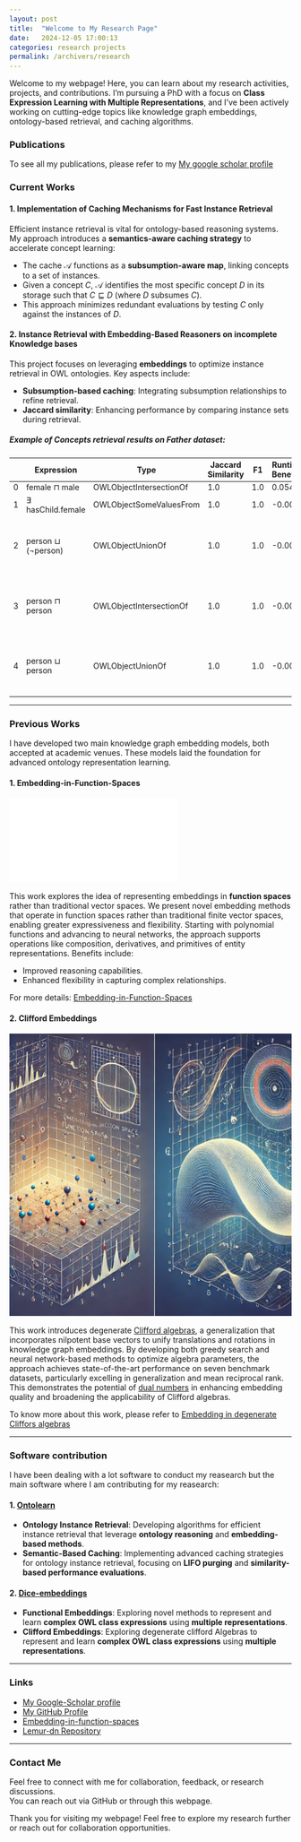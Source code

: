 ```yaml
---
layout: post
title:  "Welcome to My Research Page"
date:   2024-12-05 17:00:13
categories: research projects
permalink: /archivers/research
---
```


Welcome to my webpage! Here, you can learn about my research activities, projects, and contributions. I’m pursuing a PhD with a focus on **Class Expression Learning with Multiple Representations**, and I’ve been actively working on cutting-edge topics like knowledge graph embeddings, ontology-based retrieval, and caching algorithms.

<!--more-->

### Publications
To see all my publications, please refer to my [My google scholar profile](https://scholar.google.com/citations?user=IS0OrxIAAAAJ&hl=en)

### Current Works

#### 1. **Implementation of Caching Mechanisms for Fast Instance Retrieval**  
Efficient instance retrieval is vital for ontology-based reasoning systems. My approach introduces a **semantics-aware caching strategy** to accelerate concept learning:  
- The cache $\mathcal{A}$ functions as a **subsumption-aware map**, linking concepts to a set of instances.  
- Given a concept $C$, $\mathcal{A}$ identifies the most specific concept $D$ in its storage such that $C \sqsubseteq D$ (where $D$ subsumes $C$).  
- This approach minimizes redundant evaluations by testing $C$ only against the instances of $D$.  

#### 2. **Instance Retrieval with Embedding-Based Reasoners on incomplete Knowledge bases**  
This project focuses on leveraging **embeddings** to optimize instance retrieval in OWL ontologies. Key aspects include:  
- **Subsumption-based caching**: Integrating subsumption relationships to refine retrieval.  
- **Jaccard similarity**: Enhancing performance by comparing instance sets during retrieval.  


##### Example of Concepts retrieval results on Father dataset:

|   | Expression             | Type                     | Jaccard Similarity | F1  | Runtime Benefits      | Runtime EBR        | Symbolic Retrieval                                                                                                                                               | EBR Retrieval                                                                                                                                         |
|---|------------------------|--------------------------|--------------------|-----|-----------------------|-----------------------|------------------------------------------------------------------------------------------------------------------------------------------------------------------|------------------------------------------------------------------------------------------------------------------------------------------------------------------|
| 0 | female ⊓ male          | OWLObjectIntersectionOf   | 1.0                | 1.0 | 0.054    | 0.003    | set()                                                                                                                                                            | set()                                                                                                                                                            |
| 1 | ∃ hasChild.female       | OWLObjectSomeValuesFrom   | 1.0                | 1.0 | -0.001 | 0.001  | {'http://example.com/father#markus'}                                                                                                                             | {'http://example.com/father#markus'}                                                                                                                             |
| 2 | person ⊔ (¬person)      | OWLObjectUnionOf         | 1.0                | 1.0 | -0.003  | 0.003   | {'http://example.com/father#martin', 'http://example.com/father#stefan', 'http://example.com/father#markus', 'http://example.com/father#anna', 'http://example.com/father#michelle', 'http://example.com/father#heinz'} | {'http://example.com/father#martin', 'http://example.com/father#stefan', 'http://example.com/father#markus', 'http://example.com/father#anna', 'http://example.com/father#michelle', 'http://example.com/father#heinz'} |
| 3 | person ⊓ person         | OWLObjectIntersectionOf  | 1.0                | 1.0 | -0.002   | 0.002    | {'http://example.com/father#martin', 'http://example.com/father#stefan', 'http://example.com/father#markus', 'http://example.com/father#anna', 'http://example.com/father#michelle', 'http://example.com/father#heinz'} | {'http://example.com/father#martin', 'http://example.com/father#stefan', 'http://example.com/father#markus', 'http://example.com/father#anna', 'http://example.com/father#michelle', 'http://example.com/father#heinz'} |
| 4 | person ⊔ person         | OWLObjectUnionOf         | 1.0                | 1.0 | -0.002  | 0.002   | {'http://example.com/father#martin', 'http://example.com/father#stefan', 'http://example.com/father#markus', 'http://example.com/father#anna', 'http://example.com/father#michelle', 'http://example.com/father#heinz'} | {'http://example.com/father#martin', 'http://example.com/father#stefan', 'http://example.com/father#anna', 'http://example.com/father#markus', 'http://example.com/father#michelle', 'http://example.com/father#heinz'} |

---

### Previous Works  

I have developed two main knowledge graph embedding models, both accepted at academic venues. These models laid the foundation for advanced ontology representation learning.

#### 1. **Embedding-in-Function-Spaces**  
![fspace_logo](photos/LFMult1.pdf)

This work explores the idea of representing embeddings in **function spaces** rather than traditional vector spaces. We present novel embedding methods that operate in function spaces rather than traditional finite vector spaces, enabling greater expressiveness and flexibility. Starting with polynomial functions and advancing to neural networks, the approach supports operations like composition, derivatives, and primitives of entity representations. Benefits include:  
- Improved reasoning capabilities.  
- Enhanced flexibility in capturing complex relationships.  

For more details: [Embedding-in-Function-Spaces](https://dl.acm.org/doi/10.1145/3627673.3679819)


#### 2. **Clifford Embeddings**  
![cliff_logo](photos/funcspace.png)

This work introduces degenerate [Clifford algebras](https://en.wikipedia.org/wiki/Clifford_algebra), a generalization that incorporates nilpotent base vectors to unify translations and rotations in knowledge graph embeddings. By developing both greedy search and neural network-based methods to optimize algebra parameters, the approach achieves state-of-the-art performance on seven benchmark datasets, particularly excelling in generalization and mean reciprocal rank. This demonstrates the potential of [dual numbers](https://en.wikipedia.org/wiki/Dual_number) in enhancing embedding quality and broadening the applicability of Clifford algebras.

To know more about this work, please refer to [Embedding in degenerate Cliffors algebras](https://ebooks.iospress.nl/doi/10.3233/FAIA240627)


---

### Software contribution

I have been dealing with a lot software to conduct my reasearch but the main software where I am contributing for my reasearch: 

#### 1. [Ontolearn](https://github.com/dice-group/Ontolearn)

- **Ontology Instance Retrieval**: Developing algorithms for efficient instance retrieval that leverage **ontology reasoning** and **embedding-based methods**.  
- **Semantic-Based Caching**: Implementing advanced caching strategies for ontology instance retrieval, focusing on **LIFO purging** and **similarity-based performance evaluations**.  

#### 2. [Dice-embeddings](https://github.com/dice-group/dice-embeddings)
- **Functional Embeddings**: Exploring novel methods to represent and learn **complex OWL class expressions** using **multiple representations**.  
- **Clifford Embeddings**:  Exploring degenerate clifford Algebras to represent and learn **complex OWL class expressions** using **multiple representations**. 

---

### Links

- [My Google-Scholar profile](https://scholar.google.com/citations?user=IS0OrxIAAAAJ&hl=en)
- [My GitHub Profile](https://github.com/Louis-Mozart)  
- [Embedding-in-function-spaces](https://github.com/Louis-Mozart/Embedding-in-function-spaces)  
- [Lemur-dn Repository](https://github.com/Louis-Mozart/Lemur-dn/lemur-dn.github.io)

---

### Contact Me

Feel free to connect with me for collaboration, feedback, or research discussions.  
You can reach out via GitHub or through this webpage.


Thank you for visiting my webpage! Feel free to explore my research further or reach out for collaboration opportunities.
